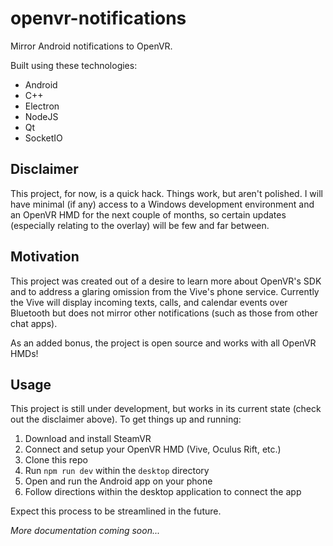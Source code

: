 # openvr-notifications

Mirror Android notifications to OpenVR.

Built using these technologies:

 * Android
 * C++
 * Electron
 * NodeJS
 * Qt
 * SocketIO
 
## Disclaimer
This project, for now, is a quick hack. Things work, but aren't polished.
I will have minimal (if any) access to a Windows development environment 
and an OpenVR HMD for the next couple of months, so certain updates 
(especially relating to the overlay) will be few and far between.

## Motivation
This project was created out of a desire to learn more about OpenVR's SDK
and to address a glaring omission from the Vive's phone service. Currently
the Vive will display incoming texts, calls, and calendar events over Bluetooth
but does not mirror other notifications (such as those from other chat apps).

As an added bonus, the project is open source and works with all OpenVR HMDs!

## Usage
This project is still under development, but works in its current state (check out
the disclaimer above). To get things up and running:

 1. Download and install SteamVR
 2. Connect and setup your OpenVR HMD (Vive, Oculus Rift, etc.)
 3. Clone this repo
 4. Run `npm run dev` within the `desktop` directory
 5. Open and run the Android app on your phone
 6. Follow directions within the desktop application to connect the app

Expect this process to be streamlined in the future.

*More documentation coming soon...*